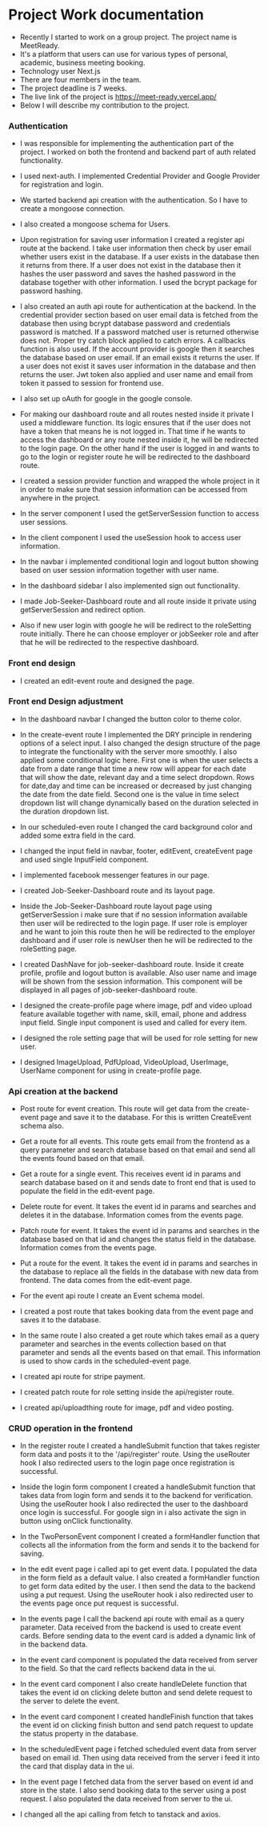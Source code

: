 # Project Work documentation
- Recently I started to work on a group project. The project name is MeetReady.
- It's a platform that users can use for various types of personal, academic, business meeting booking.
- Technology user Next.js
- There are four members in the team.
- The project deadline is 7 weeks.
- The live link of the project is https://meet-ready.vercel.app/
- Below I will describe my contribution to the project.

### Authentication
- I was responsible for implementing the authentication part of the project. I worked on both the frontend and backend part of auth related functionality.
- I used next-auth. I implemented Credential Provider and Google Provider for registration and login.
- We started backend api creation with the authentication. So I have to create a mongoose connection.
- I also created a mongoose schema for Users.
- Upon registration for saving user information I created a register api route at the backend. I take user information then check by user email whether users exist in the database. If a user exists in the database then it returns from there. If a user does not exist in the database then it hashes the user password and saves the hashed password in the database together with other information. I used the bcrypt package for password hashing.
- I also created an auth api route for authentication at the backend. In the credential provider section based on user email data is fetched from the database then using bcrypt database password and credentials password is matched. If a password matched user is returned otherwise does not. Proper try catch block applied to catch errors. A callbacks function is also used. If the account provider is google then it searches the database based on user email. If an email exists it returns the user. If a user does not exist it saves user information in the database and then returns the user. Jwt token also applied and user name and email from token it passed to session for frontend use.
- I also set up oAuth for google in the google console.
- For making our dashboard route and all routes nested inside it private I used a middleware function. Its logic ensures that if the user does not have a token that means he is not logged in. That time if he wants to access the dashboard or any route nested inside it, he will be redirected to the login page. On the other hand if the user is logged in and wants to go to the login or register route he will be redirected to the dashboard route.
- I created a session provider function and wrapped the whole project in it in order to make sure that session information can be accessed from anywhere in the project.
- In the server component I used the getServerSession function to access user sessions.
- In the client component I used the useSession hook to access user information.
- In the navbar i implemented conditional login and logout button showing based on user session information together with user name.
- In the dashboard sidebar I also implemented sign out functionality.
- I made Job-Seeker-Dashboard route and all route inside it private using getServerSession and redirect option. 

- Also if new user login with google he will be redirect to the roleSetting route initially. There he can choose employer or jobSeeker role and after that he will be redirected to the respective dashboard. 

### Front end design
- I created an edit-event route and designed the page.

### Front end Design adjustment

- In the dashboard navbar I changed the button color to theme color.
- In the create-event route I implemented the DRY principle in rendering options of a select input. I also changed the design structure of the page to integrate the functionality with the server more smoothly. I also applied some conditional logic here. First one is when the user selects a date from a date range that time a new row will appear for each date that will show the date, relevant day and a time select dropdown. Rows for date,day and time can be increased or decreased by just changing the date from the date field. Second one is the value in time select dropdown list will change dynamically based on the duration selected in the duration dropdown list.
- In our scheduled-even route I changed the card background color and added some extra field in the card.

- I changed the input field in navbar, footer, editEvent, createEvent page and used single InputField component. 

- I implemented facebook messenger features in our page. 

- I created Job-Seeker-Dashboard route and its layout page.

- Inside the Job-Seeker-Dashboard route layout page using getServerSession i make sure that if no session information available then user will be redirected to the login page. If user role is employer and he want to join this route then he will be redirected to the employer dashboard and if user role is newUser then he will be redirected to the roleSetting page.

- I created DashNave for job-seeker-dashboard route. Inside it create profile, profile and logout button is available. Also user name and image will be shown from the session information. This component will be displayed in all pages of job-seeker-dashboard route. 

- I designed the create-profile page where image, pdf and video upload feature available together with name, skill, email, phone and address input field. Single input component is used and called for every item. 

- I designed the role setting page that will be used for role setting for new user. 

- I designed ImageUpload, PdfUpload, VideoUpload, UserImage, UserName component for using in create-profile page. 

### Api creation at the backend
- Post route for event creation. This route will get data from the create-event page and save it to the database. For this is written CreateEvent schema also.
- Get a route for all events. This route gets email from the frontend as a query parameter and search database based on that email and send all the events found based on that email.
- Get a route for a single event. This receives event id in params and search database based on it and sends date to front end that is used to populate the field in the edit-event page.
- Delete route for event. It takes the event id in params and searches and deletes it in the database. Information comes from the events page.
- Patch route for event. It takes the event id in params and searches in the database based on that id and changes the status field in the database. Information comes from the events page.
- Put a route for the event. It takes the event id in params and searches in the database to replace all the fields in the database with new data from frontend. The data comes from the edit-event page.
- For the event api route I create an Event schema model.
- I created a post route that takes booking data from the event page and saves it to the database.
- In the same route I also created a get route which takes email as a query parameter and searches in the events collection based on that parameter and sends all the events based on that email. This information is used to show cards in the scheduled-event page.

- I created api route for stripe payment.

- I created patch route for role setting inside the api/register route.

- I created api/uploadthing route for image, pdf and video posting. 

### CRUD operation in the frontend
- In the register route I created a handleSubmit function that takes register form data and posts it to the '/api/register' route. Using the useRouter hook I also redirected users to the login page once registration is successful.
- Inside the login form component I created a handleSubmit function that takes data from login form and sends it to the backend for verification. Using the useRouter hook I also redirected the user to the dashboard once login is successful. For google sign in i also activate the sign in button using onClick functionality.

- In the TwoPersonEvent component I created a formHandler function that collects all the information from the form and sends it to the backend for saving.
- In the edit event page i called api to get event data. I populated the data in the form field as a default value. I also created a formHandler function to get form data edited by the user. I then send the data to the backend using a put request. Using the useRouter hook i also redirected user to the events page once put request is successful.

- In the events page I call the backend api route with email as a query parameter. Data received from the backend is used to create event cards. Before sending data to the event card is added a dynamic link of in the backend data.

- In the event card component is populated the data received from server to the field. So that the card reflects backend data in the ui.

- In the event card component I also create handleDelete function that takes the event id on clicking delete button and send delete request to the server to delete the event.

- In the event card component I created handleFinish function that takes the event id on clicking finish button and send patch request to update the status property in the database.

- In the scheduledEvent page i fetched scheduled event data from server based on email id. Then using data received from the server i feed it into the card that display data in the ui.

- In the event page I fetched data from the server based on event id and store in the state. I also send booking data to the server using a post request. I also populated the data received from server to the ui.

- I changed all the api calling from fetch to tanstack and axios.

